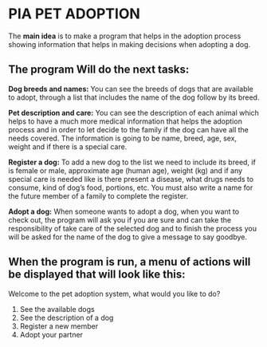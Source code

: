 PIA PET ADOPTION
===================
The **main idea** is to make a program that helps in the adoption process showing information that helps in making decisions when adopting a dog.

The program Will do the next tasks:
-----------------------------------
**Dog breeds and names:** You can see the breeds of dogs that are available to adopt, through a list that includes the name of the dog follow by its breed.

**Pet description and care:** You can see the description of each animal which helps to have a much more medical information that helps the adoption process and in order to let decide to the family if the dog can have all the needs covered. The information is going to be name, breed, age, sex, weight and if there is a special care.

**Register a dog:** To add a new dog to the list we need to include its breed, if is female or male, approximate age (human age), weight (kg) and if any special care is needed like is there present a disease, what drugs needs to consume, kind of dog’s food, portions, etc. You must also write a name for the future member of a family to complete the register.

**Adopt a dog:** When someone wants to adopt a dog, when you want to check out, the program will ask you if you are sure and can take the responsibility of take care of the selected dog and to finish the process you will be asked for the name of the dog to give a message to say goodbye. 

When the program is run, a menu of actions will be displayed that will look like this:
--------------------------------------------------------------------------------------
Welcome to the pet adoption system, what would you like to do?
1. See the available dogs
2. See the description of a dog
3. Register a new member
4. Adopt your partner

